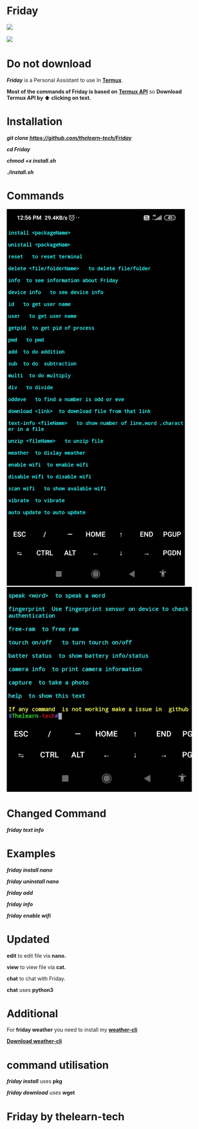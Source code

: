 # Friday

![](https://img.shields.io/badge/Code-Shell-green)

![](https://img.shields.io/badge/Maintained-Yes-green)


# Do not download

***Friday*** is a Personal Assistant to use In 
[**Termux**](https://play.google.com/store/apps/details?id=com.termux).

**Most of the commands of **Friday** is based on**
[**Termux API**](https://play.google.com/store/apps/details?id=com.termux.api)
 so 
**Download Termux API by ⬆️ clicking on text.**

# Installation

***git clone https://github.com/thelearn-tech/Friday***

***cd Friday***

***chmod +x  install.sh***

***./install.sh***

# Commands

![](https://raw.githubusercontent.com/thelearn-tech/Friday/main/Screenshot_2021-01-26-12-56-12-936_com.termux.jpg)
![](https://raw.githubusercontent.com/thelearn-tech/Friday/main/IMG_20210126_125652.jpg)

# Changed Command

***friday text info <filename>***

# Examples 

***friday install nano***

***friday uninstall nano***

***friday add***

***friday info***

***friday enable wifi***

# Updated 

**edit** to edit file via **nano.**


**view** to view file via **cat.**

**chat** to chat with Friday.

**chat** uses **python3**

# Additional

For **friday weather** you need to install 
my [**weather-cli**](https://github.com/thelearn-tech/weather-cli)

[**Download weather-cli**](https://github.com/thelearn-tech/weather-cli)

# command utilisation

***friday install***
uses **pkg**

***friday download***
uses **wget**


# Friday by thelearn-tech
